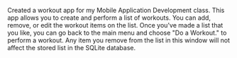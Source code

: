 Created a workout app for my Mobile Application Development class. This app allows you to create and perform a list of workouts. You can add, remove, or edit the workout items on the list. Once you've made a list that you like, you can go back to the main menu and choose "Do a Workout." to perform a workout. Any item you remove from the list in this window will not affect the stored list in the SQLite database.
